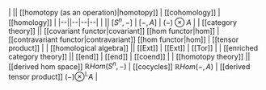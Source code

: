 


| || [[homotopy (as an operation)|homotopy]] | [[cohomology]] | [[homology]] |
|--||--|--|--|
|  || $[S^n,-]$ | $[-,A]$ | $(-) \otimes A$ |
| [[category theory]] || [[covariant functor|covariant]] [[hom functor|hom]] | [[contravariant functor|contravariant]] [[hom functor|hom]] | [[tensor product]] |
| [[homological algebra]] || [[Ext]] | [[Ext]] | [[Tor]] |
| [[enriched category theory]] || [[end]] | [[end]] | [[coend]] | 
| [[homotopy theory]] || [[derived hom space]] $\mathbb{R}Hom(S^n,-)$ | [[cocycles]] $\mathbb{R}Hom(-,A)$ | [[derived tensor product]] $(-) \otimes^{\mathbb{L}} A$ | 
